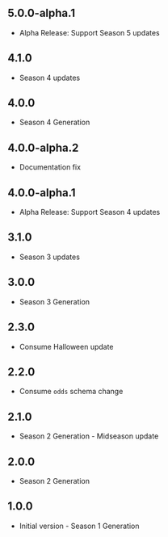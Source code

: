 ## 5.0.0-alpha.1

- Alpha Release: Support Season 5 updates

## 4.1.0

- Season 4 updates

## 4.0.0

- Season 4 Generation

## 4.0.0-alpha.2

- Documentation fix

## 4.0.0-alpha.1

- Alpha Release: Support Season 4 updates

## 3.1.0

- Season 3 updates

## 3.0.0

- Season 3 Generation

## 2.3.0

- Consume Halloween update

## 2.2.0

- Consume `odds` schema change

## 2.1.0

- Season 2 Generation - Midseason update

## 2.0.0

- Season 2 Generation


## 1.0.0

- Initial version - Season 1 Generation
